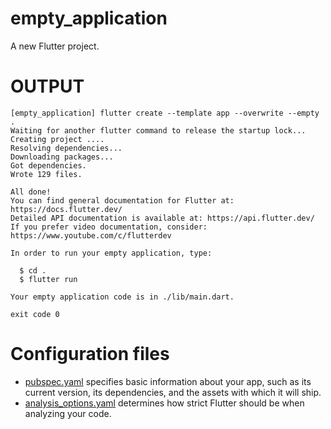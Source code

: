 # empty_application

A new Flutter project.

# OUTPUT

```
[empty_application] flutter create --template app --overwrite --empty .
Waiting for another flutter command to release the startup lock...
Creating project ....
Resolving dependencies...
Downloading packages...
Got dependencies.
Wrote 129 files.

All done!
You can find general documentation for Flutter at: https://docs.flutter.dev/
Detailed API documentation is available at: https://api.flutter.dev/
If you prefer video documentation, consider: https://www.youtube.com/c/flutterdev

In order to run your empty application, type:

  $ cd .
  $ flutter run

Your empty application code is in ./lib/main.dart.

exit code 0
```

# Configuration files

- [pubspec.yaml](pubspec.yaml) specifies basic information about your app, such as its current version, its dependencies, and the assets with which it will ship.
- [analysis_options.yaml](analysis_options.yaml) determines how strict Flutter should be when analyzing your code.

